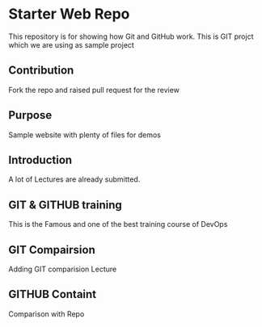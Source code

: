 # Starter Web Repo

This repository is for showing how Git and GitHub work.
This is GIT projct which we are using as sample project

## Contribution
Fork the repo and raised pull request for the review

## Purpose

Sample website with plenty of files for demos

## Introduction
A lot of Lectures are already submitted.

## GIT & GITHUB training
This is the Famous and one of the best training course of DevOps

## GIT Compairsion 
Adding GIT comparision Lecture

## GITHUB Containt
Comparison with Repo